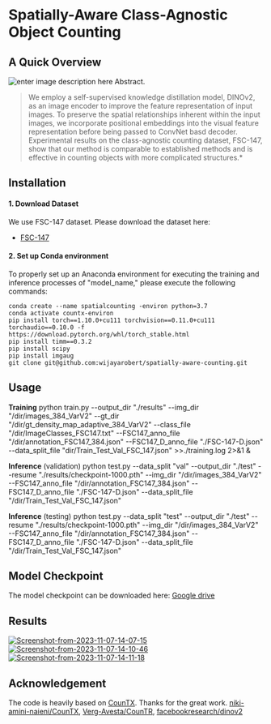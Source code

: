 ﻿# Spatially-Aware Class-Agnostic Object Counting
## A Quick Overview

![enter image description here](https://i.ibb.co/0Xj9wNT/arch-4.png)
Abstract. 

> We employ a self-supervised knowledge distillation model, DINOv2, as an image encoder to improve the feature representation of input images. To preserve the spatial relationships inherent within the input images, we incorporate positional embeddings into the visual feature representation before being passed to ConvNet basd decoder. Experimental results on the class-agnostic counting dataset, FSC-147, show that our method is comparable to established methods and is effective in counting objects with more complicated structures.*

## Installation
#### 1. Download Dataset
We use FSC-147 dataset. Please download the dataset here:
 - [FSC-147](https://github.com/cvlab-stonybrook/LearningToCountEverything)
#### 2. Set up Conda environment
To properly set up an Anaconda environment for executing the training and inference processes of "model_name," please execute the following commands:
```
conda create --name spatialcounting -environ python=3.7
conda activate countx-environ
pip install torch==1.10.0+cu111 torchvision==0.11.0+cu111 torchaudio==0.10.0 -f https://download.pytorch.org/whl/torch_stable.html
pip install timm==0.3.2
pip install scipy
pip install imgaug
git clone git@github.com:wijayarobert/spatially-aware-counting.git
```

## Usage

**Training** 
python train.py --output_dir "./results" --img_dir "/dir/images_384_VarV2" --gt_dir "/dir/gt_density_map_adaptive_384_VarV2" --class_file "/dir/ImageClasses_FSC147.txt" --FSC147_anno_file "/dir/annotation_FSC147_384.json" --FSC147_D_anno_file "./FSC-147-D.json" --data_split_file "dir/Train_Test_Val_FSC_147.json" >>./training.log 2>&1 &

**Inference** (validation)
python test.py --data_split "val" --output_dir "./test" --resume "./results/checkpoint-1000.pth" --img_dir "/dir/images_384_VarV2" --FSC147_anno_file "/dir/annotation_FSC147_384.json" --FSC147_D_anno_file "./FSC-147-D.json" --data_split_file "/dir/Train_Test_Val_FSC_147.json"

**Inference** (testing)
python test.py --data_split "test" --output_dir "./test" --resume "./results/checkpoint-1000.pth" --img_dir "/dir/images_384_VarV2" --FSC147_anno_file "/dir/annotation_FSC147_384.json" --FSC147_D_anno_file "./FSC-147-D.json" --data_split_file "/dir/Train_Test_Val_FSC_147.json"

## Model Checkpoint

The model checkpoint can be downloaded here: [Google drive](https://drive.google.com/file/d/1Im3uSP2KFRBt1n3d2qv5Qje4rfkCSDR9/view?usp=sharing)

## Results

<a href="https://imgbb.com/"><img src="https://i.ibb.co/PMTPPnv/Screenshot-from-2023-11-07-14-07-15.png" alt="Screenshot-from-2023-11-07-14-07-15" border="0"></a>
<a href="https://ibb.co/B3LgMSX"><img src="https://i.ibb.co/tKBbrW7/Screenshot-from-2023-11-07-14-10-46.png" alt="Screenshot-from-2023-11-07-14-10-46" border="0"></a>
<a href="https://imgbb.com/"><img src="https://i.ibb.co/vjrbnM4/Screenshot-from-2023-11-07-14-11-18.png" alt="Screenshot-from-2023-11-07-14-11-18" border="0"></a>

## Acknowledgement
The code is heavily based on [CounTX](https://github.com/niki-amini-naieni/CounTX). Thanks for the great work.
[niki-amini-naieni/CounTX](https://github.com/niki-amini-naieni/CounTX),    [Verg-Avesta/CounTR](https://github.com/Verg-Avesta/CounTR),  [facebookresearch/dinov2](https://github.com/facebookresearch/dinov2)

